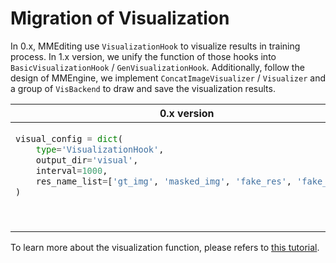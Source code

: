 # Migration of Visualization

In 0.x, MMEditing use `VisualizationHook` to visualize results in training process. In 1.x version, we unify the function of those hooks into `BasicVisualizationHook` / `GenVisualizationHook`. Additionally, follow the design of MMEngine, we implement `ConcatImageVisualizer` / `Visualizer` and a group of `VisBackend` to draw and save the visualization results.

<table class="docutils">
<thead>
  <tr>
    <th> 0.x version </th>
    <th> 1.x Version </th>
<tbody>
<tr>
<td valign="top">

```python
visual_config = dict(
    type='VisualizationHook',
    output_dir='visual',
    interval=1000,
    res_name_list=['gt_img', 'masked_img', 'fake_res', 'fake_img'],
)
```

</td>

<td valign="top">

```python
vis_backends = [dict(type='LocalVisBackend')]
visualizer = dict(
    type='ConcatImageVisualizer',
    vis_backends=vis_backends,
    fn_key='gt_path',
    img_keys=['gt_img', 'input', 'pred_img'],
    bgr2rgb=True)
custom_hooks = [dict(type='BasicVisualizationHook', interval=1)]
```

</td>

</tr>
</thead>
</table>

To learn more about the visualization function, please refers to [this tutorial](../user_guides/visualization.md).
